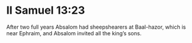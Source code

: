 # II Samuel 13:23

After two full years Absalom had sheepshearers at Baal-hazor, which is near Ephraim, and Absalom invited all the king’s sons.
